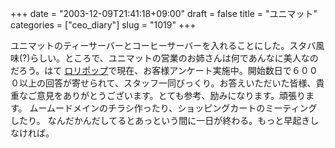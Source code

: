 +++
date = "2003-12-09T21:41:18+09:00"
draft = false
title = "ユニマット"
categories = ["ceo_diary"]
slug = "1019"
+++

ユニマットのティーサーバーとコーヒーサーバーを入れることにした。スタバ風味(?)らしい。ところで、ユニマットの営業のお姉さんは何であんなに美人なのだろう。はて
<a href="http://lolipop.jp">ロリポップ</a>で現在、お客様アンケート実施中。開始数日で６０００以上の回答が寄せられて、スタッフ一同びっくり。お答えいただいた皆様、貴重なご意見をありがとうございます。とても参考、励みになります。頑張ります。
ムームードメインのチラシ作ったり、ショッピングカートのミーティングしたり。
なんだかんだしてるとあっという間に一日が終わる。もっと早起きしなければ。
